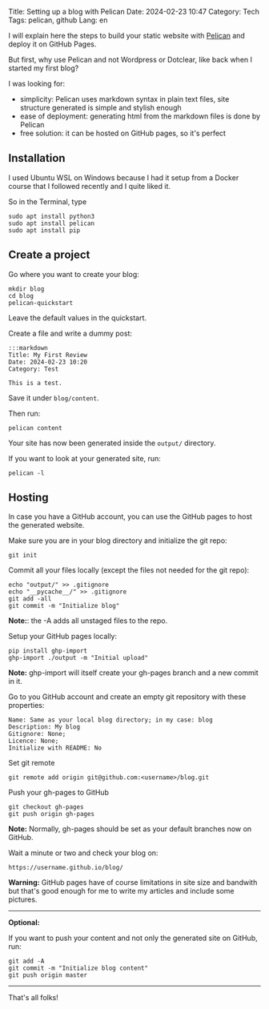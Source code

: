 Title: Setting up a blog with Pelican
Date: 2024-02-23 10:47
Category: Tech
Tags: pelican, github
Lang: en

I will explain here the steps to build your static website with [Pelican](https://getpelican.com/) and deploy it on GitHub Pages.

But first, why use Pelican and not Wordpress or Dotclear, like back when I  started my first blog?

I was looking for:

* simplicity: Pelican uses markdown syntax in plain text files, site structure generated is simple and stylish enough
* ease of deployment: generating html from the markdown files is done by Pelican
* free solution: it can be hosted on GitHub pages, so it's perfect

## Installation

I used Ubuntu WSL on Windows because I had it setup from a Docker course that I followed recently and I quite liked it.

So in the Terminal, type

    sudo apt install python3
    sudo apt install pelican 
    sudo apt install pip

## Create a project

Go where you want to create your blog:

    mkdir blog
    cd blog
    pelican-quickstart

Leave the default values in the quickstart.

Create a file and write a dummy post:

    :::markdown
    Title: My First Review
    Date: 2024-02-23 10:20
    Category: Test

    This is a test.

Save it under `blog/content`.

Then run:

    pelican content

Your site has now been generated inside the `output/` directory.

If you want to look at your generated site, run:

    pelican -l

## Hosting

In case you have a GitHub account, you can use the GitHub pages to host the generated website.

Make sure you are in your blog directory and initialize the git repo:

    git init

Commit all your files locally (except the files not needed for the git repo):

    echo "output/" >> .gitignore
    echo "__pycache__/" >> .gitignore
    git add -all
    git commit -m "Initialize blog"

**Note:**: the -A adds all unstaged files to the repo.

Setup your GitHub pages locally:

    pip install ghp-import
    ghp-import ./output -m "Initial upload"

**Note:** ghp-import will itself create your gh-pages branch and a new commit in it.

Go to you GitHub account and create an empty git repository with these properties:

    Name: Same as your local blog directory; in my case: blog
    Description: My blog
    Gitignore: None;
    Licence: None;
    Initialize with README: No

Set git remote

    git remote add origin git@github.com:<username>/blog.git

Push your gh-pages to GitHub

    git checkout gh-pages
    git push origin gh-pages

**Note:**
Normally, gh-pages should be set as your default branches now on GitHub.

Wait a minute or two and check your blog on:

    https://username.github.io/blog/

**Warning:** GitHub pages have of course limitations in site size and bandwith but that's good enough for me to write my articles and include some pictures.

---
**Optional:**

If you want to push your content and not only the generated site on GitHub, run:

    git add -A
    git commit -m "Initialize blog content"
    git push origin master

---

That's all folks!
